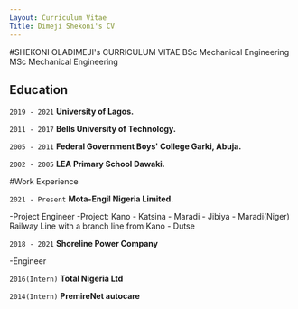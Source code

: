 ```yaml
---
Layout: Curriculum Vitae 
Title: Dimeji Shekoni's CV 
---
```


#SHEKONI OLADIMEJI's CURRICULUM VITAE 
BSc Mechanical Engineering 
MSc Mechanical Engineering


## Education 

`2019 - 2021` 
__University of Lagos.__

`2011 - 2017`
__Bells University of Technology.__

`2005 - 2011`
__Federal Government Boys' College Garki, Abuja.__

`2002 - 2005`
__LEA Primary School Dawaki.__

#Work Experience 

`2021 - Present`
__Mota-Engil Nigeria Limited.__

-Project Engineer 
    -Project: Kano - Katsina - Maradi - Jibiya - Maradi(Niger) Railway Line with a branch line from Kano - Dutse  

`2018 - 2021`
__Shoreline Power Company__
    
-Engineer

`2016(Intern)`
__Total Nigeria Ltd__

`2014(Intern)`
__PremireNet autocare__


